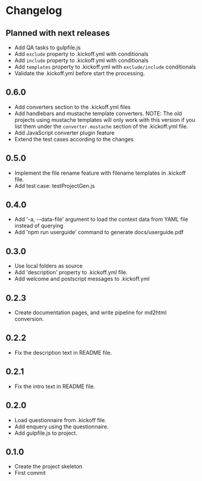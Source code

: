 Changelog
=========

## Planned with next releases
- Add QA tasks to gulpfile.js
- Add `exclude` property to .kickoff.yml with conditionals
- Add `include` property to .kickoff.yml with conditionals
- Add `templates` property to .kickoff.yml
  with `exclude/include` conditionals
- Validate the .kickoff.yml before start the processing.

## 0.6.0

- Add converters section to the .kickoff.yml files
- Add handlebars and mustache template converters.
  NOTE: The old projects using mustache templates will only work with this version 
        if you list them under the `converter.mustache` section of the .kickoff.yml file.
- Add JavaScript converter plugin feature
- Extend the test cases according to the changes

## 0.5.0

- Implement the file rename feature with filename templates in .kickoff file.
- Add test case: testProjectGen.js

## 0.4.0
- Add '-a, --data-file' argument to load the context data from YAML file instead of querying
- Add 'npm run userguide' command to generate docs/userguide.pdf

## 0.3.0
- Use local folders as source
- Add 'description' property to .kickoff.yml file.
- Add welcome and postscript messages to .kickoff.yml

## 0.2.3
- Create documentation pages,
  and write pipeline for md2html conversion.

## 0.2.2
- Fix the description text in README file.

## 0.2.1
- Fix the intro text in README file.

## 0.2.0
- Load questionnaire from .kickoff file.
- Add enquery using the questionnaire.
- Add gulpfile.js to project.

## 0.1.0
- Create the project skeleton
- First commit
